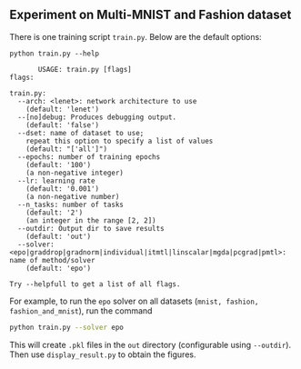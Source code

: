 ## Experiment on Multi-MNIST and Fashion dataset

There is one training script `train.py`. Below are the default options:
```
python train.py --help

       USAGE: train.py [flags]
flags:

train.py:
  --arch: <lenet>: network architecture to use
    (default: 'lenet')
  --[no]debug: Produces debugging output.
    (default: 'false')
  --dset: name of dataset to use;
    repeat this option to specify a list of values
    (default: "['all']")
  --epochs: number of training epochs
    (default: '100')
    (a non-negative integer)
  --lr: learning rate
    (default: '0.001')
    (a non-negative number)
  --n_tasks: number of tasks
    (default: '2')
    (an integer in the range [2, 2])
  --outdir: Output dir to save results
    (default: 'out')
  --solver: <epo|graddrop|gradnorm|individual|itmtl|linscalar|mgda|pcgrad|pmtl>: name of method/solver
    (default: 'epo')

Try --helpfull to get a list of all flags.
```

For example, to run the `epo` solver on all datasets
(`mnist, fashion, fashion_and_mnist`), run the command

```bash
python train.py --solver epo
```


This will create `.pkl` files in the `out` directory (configurable using `--outdir`).
Then use `display_result.py` to obtain the figures.
